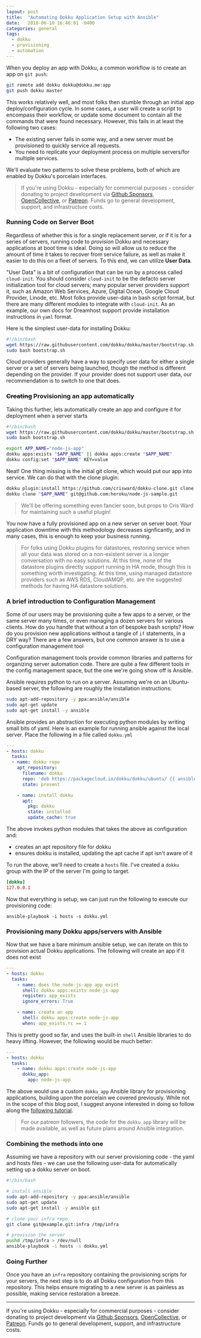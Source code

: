 ```yaml
---
layout: post
title:  "Automating Dokku Application Setup with Ansible"
date:   2018-06-10 16:46:01 -0400
categories: general
tags:
  - dokku
  - provisioning
  - automation
---
```


When you deploy an app with Dokku, a common workflow is to create an app on `git push`:

```bash
git remote add dokku dokku@dokku.me:app
git push dokku master
```

This works relatively well, and most folks then stumble through an initial app deploy/configuration cycle. In some cases, a user will create a script to encompass their workflow, or update some document to contain all the commands that were found necessary. However, this fails in at least the following two cases:

- The existing server fails in some way, and a new server must be provisioned to quickly service all requests.
- You need to replicate your deployment process on multiple servers/for multiple services.

We'll evaluate two patterns to solve these problems, both of which are enabled by Dokku's porcelain interfaces.

> If you're using Dokku - especially for commercial purposes - consider donating to project development via [Github Sponsors](https://github.com/sponsors/dokku), [OpenCollective](https://opencollective.com/dokku), or [Patreon](https://www.patreon.com/dokku). Funds go to general development, support, and infrastructure costs.

### Running Code on Server Boot

Regardless of whether this is for a single replacement server, or if it is for a series of servers, running code to _provision_ Dokku and necessary applications at boot time is ideal. Doing so will allow us to reduce the amount of time it takes to recover from service failure, as well as make it easier to do this on a fleet of servers. To this end, we can utilize **User Data**.

"User Data" is a bit of configuration that can be run by a process called `cloud-init`. You should consider `cloud-init` to be the defacto server initialization tool for cloud servers; many popular server providers support it, such as Amazon Web Services, Azure, Digital Ocean, Google Cloud Provider, Linode, etc. Most folks provide user-data in bash script format, but there are many different modules to integrate with `cloud-init`. As an example, our own docs for Dreamhost support provide installation instructions in `yaml` format.

Here is  the simplest user-data for installing Dokku:

```bash
#!/bin/bash
wget https://raw.githubusercontent.com/dokku/dokku/master/bootstrap.sh
sudo bash bootstrap.sh
```

Cloud providers generally have a way to specify user data for either a single server or a set of servers being launched, though the method is different depending on the provider. If your provider does not support user data, our recommendation is to switch to one that does.

### ~~Creating~~ Provisioning an app automatically

Taking this further, lets automatically create an app and configure it for deployment when a server starts


```bash
#!/bin/bash
wget https://raw.githubusercontent.com/dokku/dokku/master/bootstrap.sh
sudo bash bootstrap.sh

export APP_NAME="node-js-app"
dokku apps:exists "$APP_NAME" || dokku apps:create "$APP_NAME"
dokku config:set "$APP_NAME" KEY=value
```

Neat! One thing missing is the initial git clone, which would put our app into service. We can do that with the clone plugin:

```bash
dokku plugin:install https://github.com/crisward/dokku-clone.git clone
dokku clone "$APP_NAME" git@github.com:heroku/node-js-sample.git
```

> We'll be offering something even fancier soon, but props to Cris Ward for maintaining such a useful plugin!

You now have a fully provisioned app on a new server on server boot. Your application downtime with this methodology decreases signficantly, and in many cases, this is enough to keep your business running.

> For folks using Dokku plugins for datastores, restoring service when all your data was stored on a non-existent server is a longer conversation with no easy solutions. At this time, none of the datastore plugins directly support running in HA mode, though this is something worth investigating. At this time, using managed datastore providers such as AWS RDS, CloudAMQP, etc. are the suggested methods for having HA datastore solutions.

### A brief introduction to Configuration Management

Some of our users may be provisioning quite a few apps to a server, or the same server many times, or even managing a dozen servers for various clients. How do you handle that without a ton of bespoke bash scripts? How do you provision new applications without a tangle of `if` statements, in a DRY way? There are a few answers, but one common answer is to use a configuration management tool

Configuration management tools provide common libraries and patterns for organizing server automation code. There are quite a few different tools in the config management space, but the one we're going show off is Ansible.


Ansible requires python to run on a server. Assuming we're on an Ubuntu-based server, the following are roughly the installation instructions:

```bash
sudo apt-add-repository -y ppa:ansible/ansible
sudo apt-get update
sudo apt-get install -y ansible
```

Ansible provides an abstraction for executing python modules by writing small bits of yaml. Here is an example for running ansible against the local server. Place the following in a file called `dokku.yml`

```yaml
---
- hosts: dokku
  tasks:
  - name: dokku repo
    apt_repository:
      filename: dokku
      repo: 'deb https://packagecloud.io/dokku/dokku/ubuntu/ {{ ansible_lsb.codename|lower }} main'
      state: present

    - name: install dokku
      apt:
        pkg: dokku
        state: installed
        update_cache: true
```

The above invokes python modules that takes the above as configuration and:

- creates an apt repository file for dokku
- ensures dokku is installed, updating the apt cache if apt isn't aware of it

To run the above, we'll need to create a `hosts` file. I've created a `dokku` group with the IP of the server I'm going to target.

```ini
[dokku]
127.0.0.1
```

Now that everything is setup, we can just run the following to execute our provisioning code:

```shell
ansible-playbook -i hosts -s dokku.yml
```

### Provisioning many Dokku apps/servers with Ansible

Now that we have a bare minimum ansible setup, we can iterate on this to provision actual Dokku applications. The following will create an app if it does not exist

```yaml
---
- hosts: dokku
  tasks:
    - name: does the node-js-app app exist
      shell: dokku apps:exists node-js-app
      register: app_exists
      ignore_errors: True

    - name: create an app
      shell: dokku apps:create node-js-app
      when: app_exists.rc == 1
```

This is pretty good so far, and uses the built-in `shell` Ansible libraries to do heavy lifting. However, the following would be much better:

```yaml
---
- hosts: dokku
  tasks:
    - name: dokku apps:create node-js-app
      dokku_app:
        app: node-js-app
```

The above would use a custom `dokku_app` Ansible library for provisioning applications, building upon the porcelain we covered previously. While not in the scope of this blog post, I suggest anyone interested in doing so follow along the [following tutorial](https://blog.toast38coza.me/custom-ansible-module-hello-world/).

> For our patreon followers, the code for the `dokku_app` library will be made available, as well as future plans around Ansible integration.

### Combining the methods into one

Assuming we have a repository with our server provisioning code - the yaml and hosts files - we can use the following user-data for automatically setting up a dokku server on boot.

```bash
#!/bin/bash

# install ansible
sudo apt-add-repository -y ppa:ansible/ansible
sudo apt-get update
sudo apt-get install -y ansible git

# clone your infra repo
git clone git@example.git:infra /tmp/infra

# provision the server
pushd /tmp/infra > /dev/null
ansible-playbook -i hosts -s dokku.yml
```

### Going Further

Once you have an `infra` repository containing the provisioning scripts for your servers, the next step is to do all Dokku configuration from this repository. This helps ensure migrating to a new server is as painless as possible, making service restoration a breeze.


---

If you're using Dokku - especially for commercial purposes - consider donating to project development via [Github Sponsors](https://github.com/sponsors/dokku), [OpenCollective](https://opencollective.com/dokku), or [Patreon](https://www.patreon.com/dokku). Funds go to general development, support, and infrastructure costs.
